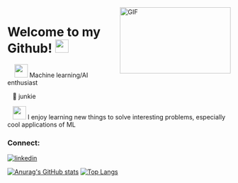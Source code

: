 <img align="right" alt="GIF" src="https://user-images.githubusercontent.com/52280124/140497722-2495afbd-f2a9-4462-955f-f711bc90254a.gif" width="250" height="150" />

# Welcome to my Github! <img src="https://raw.githubusercontent.com/MartinHeinz/MartinHeinz/master/wave.gif" width="30" height="30"> 

&nbsp;&nbsp;&nbsp; <img src="https://www.1law.com/wp-content/uploads/revslider/Landing01/docubot.gif" width="30" height="30"> Machine learning/AI enthusiast 

&nbsp;&nbsp;&nbsp;🏀 junkie

&nbsp;&nbsp; <img src="https://i.pinimg.com/originals/ff/cc/c7/ffccc7036a7ac598ba2e3c9268d1c4f2.gif" width="30" height="30"> I enjoy learning new things to solve interesting problems, especially cool applications of ML 
### Connect:
[![linkedin](https://img.shields.io/badge/linkedin-0A66C2?style=for-the-badge&logo=linkedin&logoColor=white)](https://www.linkedin.com/in/hammarstedt/)
<!--[<img alt="hammarstedt | LinkedIn" width="22px" src="https://cdn.jsdelivr.net/npm/simple-icons@v3/icons/linkedin.svg" />][linkedin]-->


[![Anurag's GitHub stats](https://github-readme-stats.vercel.app/api?username=jhammarstedt&hide=stars&count_private=true&show_icons=true&theme=onedark&include_all_commits=false)](https://github.com/jhammarstedt/github-readme-stats)
[![Top Langs](https://github-readme-stats.vercel.app/api/top-langs/?username=jhammarstedt&theme=onedark&count_private=true&langs_count=100&layout=compact&hide=JavaScript,Jupyter%20Notebook,CSS,SCSS)](https://github.com/jhammarstedt/github-readme-stats)

[comment]: <> (### Some of the languages found in here: <img alt="Python" width="26px" src="https://upload.wikimedia.org/wikipedia/commons/thumb/c/c3/Python-logo-notext.svg/768px-Python-logo-notext.svg.png" /> <img alt="Csharp" width="30px" height="30px" src="https://miro.medium.com/max/1050/1*w0u2TZpEp3WfKMrlL5jTSw.png" /> <img alt="R" width="26px" src="https://upload.wikimedia.org/wikipedia/commons/thumb/1/1b/R_logo.svg/1280px-R_logo.svg.png" /> <img alt="C++" width="26px" src="https://raw.githubusercontent.com/isocpp/logos/master/cpp_logo.png" /> <img alt="Java" width="26px" src="https://encrypted-tbn0.gstatic.com/images?q=tbn%3AANd9GcQ3z3PKONGFdzHN53GQBwCBrwFlebYXlQ9k7w&usqp=CAU" /> <img alt="HTML" width="30px" height="25px" src="https://banner2.cleanpng.com/20190612/ujg/kisspng-html5-software-developer-javascript-world-wide-web-cng-ty-tnhh-tmdv-chn-hng-my-in-siu-t-5d0108ee8bfb11.9390709815603489105734.jpg" /> )


<!---
### Toolbox: <img alt="Pycharm" width="26px" src="https://encrypted-tbn0.gstatic.com/images?q=tbn%3AANd9GcSqElg3RNpLvAT6WR2ewiAimwFsI8MfxsYYKA&usqp=CAU" /> <img alt="Visual Studio" width="30px" height="25px" src="https://1000logos.net/wp-content/uploads/2020/08/Visual-Studio-Logo.png" /> <img alt="Jupyter" width="26px" src="https://upload.wikimedia.org/wikipedia/commons/thumb/3/38/Jupyter_logo.svg/518px-Jupyter_logo.svg.png" />


 ### Some other tools I find useful: <img alt="Tensorflow" width="26px" src="https://upload.wikimedia.org/wikipedia/commons/thumb/2/2d/Tensorflow_logo.svg/224px-Tensorflow_logo.svg.png" /> <img alt="Docker" width="26px" src="https://www.docker.com/sites/default/files/d8/2019-07/Moby-logo.png" /> <img alt="Gcloud" width="26px" src="https://cdn.iconscout.com/icon/free/png-512/google-cloud-2038785-1721675.png" /> <img alt="Scikit" width="26px" src="https://encrypted-tbn0.gstatic.com/images?q=tbn%3AANd9GcRXCDD7q7wCVdRNtROzgtARnDThPmab6k2x7Q&usqp=CAU" /> <img alt="Git" width="26px" src="https://raw.githubusercontent.com/github/explore/80688e429a7d4ef2fca1e82350fe8e3517d3494d/topics/git/git.png" /> <img alt="Torch" width="26px" src="https://pytorch.org/assets/images/pytorch-logo.png" /> --->

[linkedin]: https://www.linkedin.com/in/hammarstedt/
